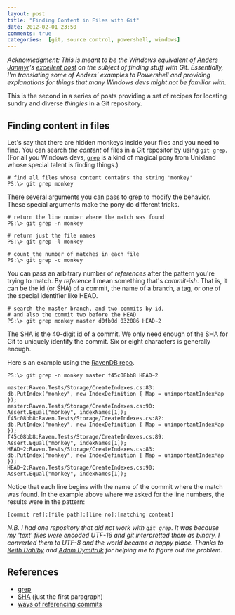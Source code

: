 ```yaml
---
layout: post
title: "Finding Content in Files with Git"
date: 2012-02-01 23:50
comments: true
categories:  [git, source control, powershell, windows]
---
```


_Acknowledgment: This is meant to be the Windows equivalent of [Anders Janmyr](http://blog.jayway.com/author/andersjanmyr)'s [excellent post](http://blog.jayway.com/2012/01/25/finding-with-git/) on the subject of finding stuff with Git. Essentially, I'm translating some of Anders' examples to Powershell and providing explanations for things that many Windows devs might not be familiar with._

This is the second in a series of posts providing a set of recipes for locating sundry and diverse _thingies_ in a Git repository.

## Finding content in files
Let's say that there are hidden monkeys inside your files and you need to find. You can search _the content_ of files in a Git repositor by using `git grep`. (For all you Windows devs, [`grep`](http://en.wikipedia.org/wiki/Grep) is a kind of magical pony from Unixland whose special talent is finding things.)

	# find all files whose content contains the string 'monkey'
	PS:\> git grep monkey

There several arguments you can pass to grep to modify the behavior. These special arguments make the pony do different tricks.

	# return the line number where the match was found
	PS:\> git grep -n monkey

	# return just the file names
	PS:\> git grep -l monkey
	
	# count the number of matches in each file
	PS:\> git grep -c monkey

You can pass an arbitrary number of _references_ after the pattern you're trying to match. By _reference_ I mean something that's _commit-ish_. That is, it can be the id (or SHA) of a commit, the name of a branch, a tag, or one of the special identifier like HEAD. 

	# search the master branch, and two commits by id, 
	# and also the commit two before the HEAD
	PS:\> git grep monkey master d0fb0d 032086 HEAD~2

The SHA is the 40-digit id of a commit. We only need enough of the SHA for Git to uniquely identify the commit. Six or eight characters is generally enough.

Here's an example using the [RavenDB repo](https://github.com/ravendb/ravendb).

	PS:\> git grep -n monkey master f45c08bb8 HEAD~2

	master:Raven.Tests/Storage/CreateIndexes.cs:83:			db.PutIndex("monkey", new IndexDefinition { Map = unimportantIndexMap });
	master:Raven.Tests/Storage/CreateIndexes.cs:90:			Assert.Equal("monkey", indexNames[1]);
	f45c08bb8:Raven.Tests/Storage/CreateIndexes.cs:82:			db.PutIndex("monkey", new IndexDefinition { Map = unimportantIndexMap });
	f45c08bb8:Raven.Tests/Storage/CreateIndexes.cs:89:			Assert.Equal("monkey", indexNames[1]);
	HEAD~2:Raven.Tests/Storage/CreateIndexes.cs:83:			db.PutIndex("monkey", new IndexDefinition { Map = unimportantIndexMap });
	HEAD~2:Raven.Tests/Storage/CreateIndexes.cs:90:			Assert.Equal("monkey", indexNames[1]);

Notice that each line begins with the name of the commit where the match was found. In the example above where we asked for the line numbers, the results were in the pattern:

	[commit ref]:[file path]:[line no]:[matching content]

_N.B. I had one repository that did not work with `git grep`. It was because my 'text' files were encoded UTF-16 and git interpretted them as binary. I converted them to UTF-8 and the world became a happy place. Thanks to [Keith Dahlby](https://twitter.com/#!/dahlbyk) and [Adam Dymitruk](https://twitter.com/#!/adymitruk) for helping me to figure out the problem._

## References
* [grep](http://en.wikipedia.org/wiki/Grep)
* [SHA](http://book.git-scm.com/1_the_git_object_model.html) (just the first paragraph)
* [ways of referencing commits](http://book.git-scm.com/4_git_treeishes.html)